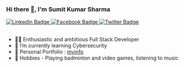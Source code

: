 ### Hi there 👋, I'm Sumit Kumar Sharma

<!--
**sumitsharma372/sumitsharma372** is a ✨ _special_ ✨ repository because its `README.md` (this file) appears on your GitHub profile.

Here are some ideas to get you started:

-->


<div id="badges">
  <a target="_blank" href="https://www.linkedin.com/in/sumit-sharma-b8a396227">
    <img src="https://img.shields.io/badge/LinkedIn-blue?style=for-the-badge&logo=linkedin&logoColor=white" alt="LinkedIn Badge"/>
  </a>
  <a target="_blank" href="https://www.facebook.com/profile.php?id=100035109126896">
    <img src="https://img.shields.io/badge/Facebook-blue?style=for-the-badge&logo=facebook&logoColor=white" alt="Facebook Badge"/>
  </a>
  <a target="_blank" href="https://twitter.com/SumitSh89693082">
    <img src="https://img.shields.io/badge/Twitter-blue?style=for-the-badge&logo=twitter&logoColor=white" alt="Twitter Badge"/>
  </a>
</div>

<br/>

- 👨‍💻 Enthusiastic and ambitious Full Stack Developer
- 🌱 I’m currently learning Cybersecurity
- 👦 Personal Portfolio : [myinfo](https://myinfo-sks.vercel.app)
- 🏸 Hobbies - Playing badminton and video games, listening to music


